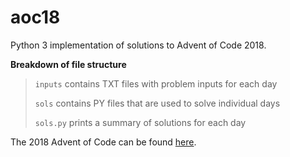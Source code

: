 # aoc18
Python 3 implementation of solutions to Advent of Code 2018.

__Breakdown of file structure__
> `inputs` contains TXT files with problem inputs for each day
>
> `sols` contains PY files that are used to solve individual days
>
> `sols.py` prints a summary of solutions for each day

The 2018 Advent of Code can be found [here](https://adventofcode.com/2018).
